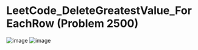 # LeetCode_DeleteGreatestValue_ForEachRow (Problem 2500)

![image](https://user-images.githubusercontent.com/87345979/210020669-b8ff3c91-61af-4ce3-be3d-a0d6832b27f8.png)
![image](https://user-images.githubusercontent.com/87345979/210020770-462a4990-ca4c-4e30-ada7-e56c7cbb5502.png)
